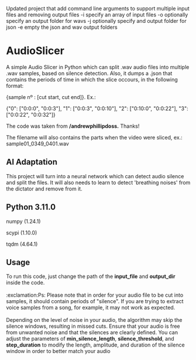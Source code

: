 Updated project that add command line arguments to support multiple input files and removing output files
-i specify an array of input files
-o optionally specify an output folder for wavs
-j optionally specify and output folder for json
-e empty the json and wav output folders

# AudioSlicer

A simple Audio Slicer in Python which can split .wav audio files into multiple .wav samples, based on silence detection. Also, it dumps a .json that contains the periods of time in which the slice occours, in the following format: 

{sample nº : [cut start, cut end]}. Ex.:

{"0": ["0:0:0", "0:0:3"], "1": ["0:0:3", "0:0:10"], "2": ["0:10:0", "0:0:22"], "3": ["0:0:22", "0:0:32"]}

The code was taken from <b>/andrewphillipdoss.</b> Thanks!

The filename will also contains the parts when the video were sliced, ex.: sample01_0349_0401.wav


<h2> AI Adaptation </h2>
This project will turn into a neural network which can detect audio silence and split the files.
It will also needs to learn to detect 'breathing noises' from the dictator and remove from it.



<h2> Python 3.11.0 </h2>

numpy (1.24.1)

scypi (1.10.0)

tqdm (4.64.1)


<h2> Usage </h2>
To run this code, just change the path of the <b>input_file</b> and <b>output_dir</b> inside the code.
<br/><br/>
:exclamation:Ps: Please note that in order for your audio file to be cut into samples, it should contain periods of "silence". If you are trying to extract voice samples from a song, for example, it may not work as expected.
<br /><br />
Depending on the level of noise in your audio, the algorithm may skip the silence windows, resulting in missed cuts. Ensure that your audio is free from unwanted noise and that the silences are clearly defined. You can adjust the parameters of <b>min_silence_length</b>, <b>silence_threshold</b>, and <b>step_duration</b> to modify the length, amplitude, and duration of the silence window in order to better match your audio
